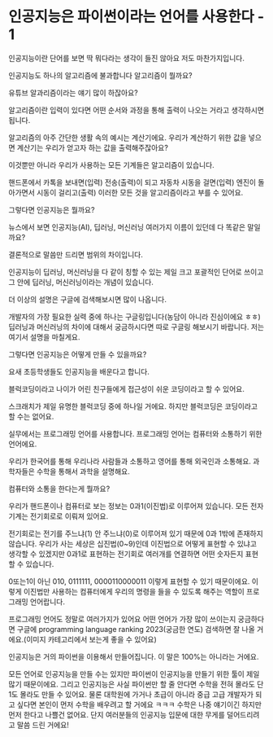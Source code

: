 # 인공지능은 파이썬이라는 언어를 사용한다 - 1

인공지능이란 단어를 보면 딱 뭐다라는 생각이 들진 않아요 저도 마찬가지입니다.  

인공지능도 하나의 알고리즘에 불과합니다 알고리즘이 뭘까요?  

유튜브 알과리즘이라는 얘기 많이 하잖아요?  

알고리즘이란 입력이 있다면 어떤 순서와 과정을 통해 출력이 나오는 거라고 생각하시면 됩니다.  

알고리즘의 아주 간단한 생활 속의 예시는 계산기에요. 우리가 계산하기 위한 값을 넣으면 계산기는 우리가 얻고자 하는 값을 출력해주잖아요?  

이것뿐만 아니라 우리가 사용하는 모든 기계들은 알고리즘이 있습니다.  

핸드폰에서 카톡을 보내면(입력) 전송(출력)이 되고 자동차 시동을 걸면(입력) 엔진이 돌아가면서 시동이 걸리고(출력) 이러한 모든 것을 알고리즘이라고 부를 수 있어요.  


그렇다면 인공지능은 뭘까요?

뉴스에서 보면 인공지능(AI), 딥러닝, 머신러닝 여러가지 이름이 있던데 다 똑같은 말일까요?

결론적으로 말씀만 드리면 범위의 차이입니다.

인공지능이 딥러닝, 머신러닝을 다 같이 칭할 수 있는 제일 크고 포괄적인 단어로 쓰이고 그 안에 딥러닝, 머신러닝이라는 개념이 있습니다.

더 이상의 설명은 구글에 검색해보시면 많이 나옵니다.

개발자의 가장 필요한 실력 중에 하나는 구글링입니다(농담이 아니라 진심이에요 ㅎㅎ) 딥러닝과 머신러닝의 차이에 대해서 궁금하시다면 따로 구글링 해보시기 바랍니다. 
저는 여기서 설명을 마칠게요.


그렇다면 인공지능은 어떻게 만들 수 있을까요?

요새 초등학생들도 인공지능을 배운다고 합니다.

블럭코딩이라고 나이가 어린 친구들에게 접근성이 쉬운 코딩이라고 할 수 있어요.

스크래치가 제일 유명한 블럭코딩 중에 하나일 거에요. 하지만 블럭코딩은 코딩이라고 할 수는 없어요.

실무에서는 프로그래밍 언어를 사용합니다. 프로그래밍 언어는 컴퓨터와 소통하기 위한 언어에요.

우리가 한국어를 통해 우리나라 사람들과 소통하고 영어를 통해 외국인과 소통해요. 과학자들은 수학을 통해서 과학을 설명해요.

컴퓨터와 소통을 한다는게 뭘까요?

우리가 핸드폰이나 컴퓨터로 보는 정보는 0과1(이진법)로 이루어져 있습니다. 모든 전자 기계는 전기회로로 이뤄져 있어요.

전기회로는 전기를 주느냐(1) 안 주느냐(0)로 이루어져 있기 때문에 0과 1밖에 존재하지 않습니다. 우리가 사는 세상은 십진법(0~9)인데 이진법으로 어떻게 표현할 수 있냐고 생각할 수 있겠지만 0과1로 표현하는 전기회로 여러개를 연결하면 어떤 숫자든지 표현할 수 있습니다.

0또는1이 아닌 010, 0111111, 0000110000011 이렇게 표현할 수 있기 때문이에요. 이렇게 이진법만 사용하는 컴퓨터에게 우리의 명령을 들을 수 있도록 해주는 역할이 프로그래밍 언어랍니다.

프로그래밍 언어도 정말로 여러가지가 있어요 어떤 언어가 가장 많이 쓰이는지 궁금하다면 구글에 programming language ranking 2023(궁금한 연도) 검색하면 잘 나올 거에요.(이미지 카테고리에서 보는게 좋을 수 있어요)

인공지능은 거의 파이썬을 이용해서 만들어집니다. 이 말은 100%는 아니라는 거에요.

모든 언어로 인공지능을 만들 수는 있지만 파이썬이 인공지능을 만들기 위한 툴이 제일 많기 때문이에요. 그리고 인공지능은 사실 파이썬만 할 줄 안다면 수학을 전혀 몰라도 단 1도 몰라도 만들 수 있어요. 물론 대학원에 가거나 초급이 아니라 중급 고급 개발자가 되고 싶다면 본인이 먼저 수학을 배우려고 할 거에요 ㅋㅋㅋ 수학은 나중 얘기이긴 하지만 먼저 한다고 나쁠건 없어요. 단지 여러분들의 인공지능 입문에 대한 무게를 덜어드리려고 말씀 드린 거에요!
